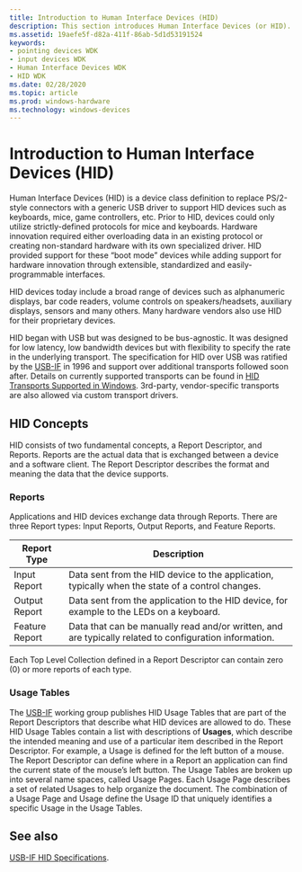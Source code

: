 ```yaml
---
title: Introduction to Human Interface Devices (HID)
description: This section introduces Human Interface Devices (or HID). Typically, these are devices that humans use to directly control the operation of computer systems.
ms.assetid: 19aefe5f-d82a-411f-86ab-5d1d53191524
keywords:
- pointing devices WDK
- input devices WDK
- Human Interface Devices WDK
- HID WDK
ms.date: 02/28/2020
ms.topic: article
ms.prod: windows-hardware
ms.technology: windows-devices
---
```


# Introduction to Human Interface Devices (HID)

Human Interface Devices (HID) is a device class definition to replace PS/2-style connectors with a generic USB driver to support HID devices such as keyboards, mice, game controllers, etc. Prior to HID, devices could only utilize strictly-defined protocols for mice and keyboards. Hardware innovation required either overloading data in an existing protocol or creating non-standard hardware with its own specialized driver. HID provided support for these “boot mode” devices while adding support for hardware innovation through extensible, standardized and easily-programmable interfaces.

HID devices today include a broad range of devices such as alphanumeric displays, bar code readers, volume controls on speakers/headsets, auxiliary displays, sensors and many others. Many hardware vendors also use HID for their proprietary devices.

HID began with USB but was designed to be bus-agnostic. It was designed for low latency, low bandwidth devices but with flexibility to specify the rate in the underlying transport. The specification for HID over USB was ratified by the [USB-IF](https://www.usb.org/about) in 1996 and support over additional transports followed soon after. Details on currently supported transports can be found in [HID Transports Supported in Windows](https://docs.microsoft.com/windows-hardware/drivers/hid/hid-transports-supported-in-windows). 3rd-party, vendor-specific transports are also allowed via custom transport drivers.

## HID Concepts

HID consists of two fundamental concepts, a Report Descriptor, and Reports. Reports are the actual data that is exchanged between a device and a software client. The Report Descriptor describes the format and meaning the data that the device supports.

### Reports

Applications and HID devices exchange data through Reports. There are three Report types: Input Reports, Output Reports, and Feature Reports.

| Report Type    | Description                                                                                                     |
|----------------|-----------------------------------------------------------------------------------------------------------------|
| Input Report   | Data sent from the HID device to the application, typically when the state of a control changes. |
| Output Report  | Data sent from the application to the HID device, for example to the LEDs on a keyboard.         |
| Feature Report | Data that can be manually read and/or written, and are typically related to configuration information.    |

Each Top Level Collection defined in a Report Descriptor can contain zero (0) or more reports of each type.

### Usage Tables

The [USB-IF](https://www.usb.org/about) working group publishes HID Usage Tables that are part of the Report Descriptors that describe what HID devices are allowed to do. These HID Usage Tables contain a list with descriptions of **Usages**, which describe the intended meaning and use of a particular item described in the Report Descriptor. For example, a Usage is defined for the left button of a mouse. The Report Descriptor can define where in a Report an application can find the current state of the mouse’s left button. The Usage Tables are broken up into several name spaces, called Usage Pages. Each Usage Page describes a set of related Usages to help organize the document. The combination of a Usage Page and Usage define the Usage ID that uniquely identifies a specific Usage in the Usage Tables.

## See also

[USB-IF HID Specifications](https://www.usb.org/hid).
